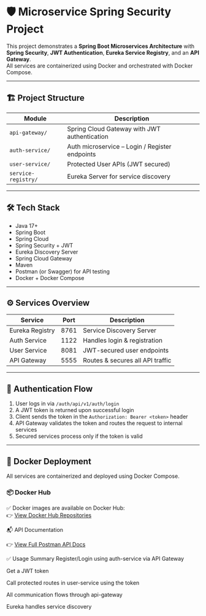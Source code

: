 # 🛡️ Microservice Spring Security Project

This project demonstrates a **Spring Boot Microservices Architecture** with **Spring Security**, **JWT Authentication**, **Eureka Service Registry**, and an **API Gateway**.  
All services are containerized using Docker and orchestrated with Docker Compose.

---

## 🏗️ Project Structure

| Module           | Description                                  |
|------------------|----------------------------------------------|
| `api-gateway/`   | Spring Cloud Gateway with JWT authentication |
| `auth-service/`  | Auth microservice – Login / Register endpoints |
| `user-service/`  | Protected User APIs (JWT secured)             |
| `service-registry/` | Eureka Server for service discovery       |

---

## 🛠️ Tech Stack

- Java 17+  
- Spring Boot  
- Spring Cloud  
- Spring Security + JWT  
- Eureka Discovery Server  
- Spring Cloud Gateway  
- Maven  
- Postman (or Swagger) for API testing  
- Docker + Docker Compose  

---

## ⚙️ Services Overview

| Service           | Port | Description                      |
|-------------------|------|----------------------------------|
| Eureka Registry   | 8761 | Service Discovery Server         |
| Auth Service      | 1122 | Handles login & registration     |
| User Service      | 8081 | JWT-secured user endpoints       |
| API Gateway       | 5555 | Routes & secures all API traffic |

---

## 🔐 Authentication Flow

1. User logs in via `/auth/api/v1/auth/login`  
2. A JWT token is returned upon successful login  
3. Client sends the token in the `Authorization: Bearer <token>` header  
4. API Gateway validates the token and routes the request to internal services  
5. Secured services process only if the token is valid  

---

## 🐳 Docker Deployment

All services are containerized and deployed using Docker Compose.

### 📦 Docker Hub

✅ Docker images are available on Docker Hub:  
👉 [View Docker Hub Repositories](https://hub.docker.com/repositories/ayush4857)


📬 API Documentation

👉 [View Full Postman API Docs](https://documenter.getpostman.com/view/33677881/2sB34cnhJa)


✅ Usage Summary
Register/Login using auth-service via API Gateway

Get a JWT token

Call protected routes in user-service using the token

All communication flows through api-gateway

Eureka handles service discovery
